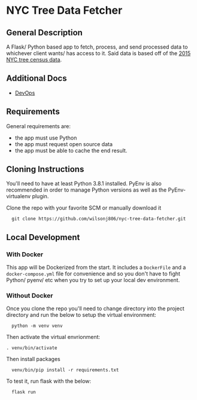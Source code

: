 # NYC Tree Data Fetcher
## General Description
A Flask/ Python based app to fetch, process, and send processed data to whichever client wants/ has access to it. Said data is based off of the [2015 NYC tree census data](https://data.cityofnewyork.us/Environment/2015-Street-Tree-Census-Tree-Data/uvpi-gqnh).

## Additional Docs
- [DevOps](./docs/DevOps.md)

## Requirements
General requirements are:
- the app must use Python
- the app must request open source data
- the app must be able to cache the end result.

## Cloning Instructions
You'll need to have at least Python 3.8.1 installed. PyEnv is also recommended in order to manage Python versions as well as the PyEnv-virtualenv plugin.

Clone the repo with your favorite SCM or manually download it
  ```
    git clone https://github.com/wilsonj806/nyc-tree-data-fetcher.git
  ```

## Local Development
### With Docker
This app will be Dockerized from the start. It includes a `DockerFile` and a `docker-compose.yml` file for convenience and so you don't have to fight Python/ pyenv/ etc when you try to set up your local dev environment.

### Without Docker
Once you clone the repo you'll need to change directory into the project directory and run the below to setup the virtual environment:
```
  python -m venv venv
```

Then activate the virtual envrionment:
```
. venv/bin/activate
```

Then install packages
```
  venv/bin/pip install -r requirements.txt
```

To test it, run flask with the below:
```
  flask run
```